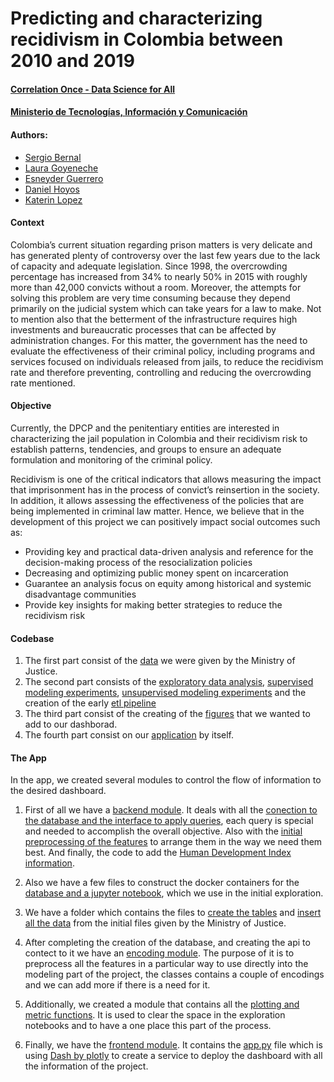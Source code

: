 # Predicting and characterizing recidivism in Colombia between 2010 and 2019

#### [Correlation Once - Data Science for All](https://www.correlation-one.com/)
#### [Ministerio de Tecnologías, Información y Comunicación](https://www.mintic.gov.co/portal/inicio/)

#### Authors:
- [Sergio Bernal](https://www.linkedin.com/in/sergionbernal/)
- [Laura Goyeneche](https://www.linkedin.com/in/goyenechelaura/)
- [Esneyder Guerrero](https://www.linkedin.com/in/esneyder-guerrero-88282262/)
- [Daniel Hoyos](https://www.linkedin.com/in/daniel-hoyos-2b3a07a1/)
- [Katerin Lopez](https://www.linkedin.com/in/kaylopezal/)


#### Context
Colombia’s current situation regarding prison matters is very delicate and has generated plenty of controversy over the last few years due to the lack of capacity and adequate legislation. Since 1998, the overcrowding percentage has increased from 34% to nearly 50% in 2015 with roughly more than 42,000 convicts without a room. Moreover,  the attempts for solving this problem are very time consuming because they depend primarily on the judicial system which can take years for a law to make. Not to mention also that the betterment of the infrastructure requires high investments and bureaucratic processes that can be affected by administration changes. For this matter, the government has the need to evaluate the effectiveness of their criminal policy, including programs and services focused on individuals released from jails, to reduce the recidivism rate and therefore preventing, controlling and reducing the overcrowding rate mentioned.

#### Objective
Currently, the DPCP and the penitentiary entities are interested in characterizing the jail population in Colombia and their recidivism risk to establish patterns, tendencies, and groups to ensure an adequate formulation and monitoring of the criminal policy.

Recidivism is one of the critical indicators that allows measuring the impact that imprisonment has in the process of convict’s reinsertion in the society. In addition, it allows assessing the effectiveness of the policies that are being implemented in criminal law matter. Hence, we believe that in the development of this project we can positively impact social outcomes such as:

- Providing key and practical data-driven analysis and reference for the decision-making process of the resocialization policies
- Decreasing and optimizing public money spent on incarceration
- Guarantee an analysis focus on equity among historical and systemic disadvantage communities
- Provide key insights for making better strategies to reduce the recidivism risk

#### Codebase
1) The first part consist of the [data](https://github.com/dehoyosb/MinJusticia_team77_DS4A_Project/tree/master/data/ministry_of_justice) we were given by the Ministry of Justice.
2) The second part consists of the [exploratory data analysis](https://github.com/dehoyosb/MinJusticia_team77_DS4A_Project/tree/master/misc/eda), [supervised modeling experiments](https://github.com/dehoyosb/MinJusticia_team77_DS4A_Project/tree/master/misc/supervised_learning), [unsupervised modeling experiments](https://github.com/dehoyosb/MinJusticia_team77_DS4A_Project/tree/master/misc/unsupervised_learning) and the creation of the early [etl pipeline](https://github.com/dehoyosb/MinJusticia_team77_DS4A_Project/tree/master/misc/etl)
3) The third part consist of the creating of the [figures](https://github.com/dehoyosb/MinJusticia_team77_DS4A_Project/tree/master/misc/app-figures) that we wanted to add to our dashborad.
4) The fourth part consist on our [application](https://github.com/dehoyosb/MinJusticia_team77_DS4A_Project/tree/master/app) by itself.

#### The App
In the app, we created several modules to control the flow of information to the desired dashboard. 

1) First of all we have a [backend module](https://github.com/dehoyosb/MinJusticia_team77_DS4A_Project/tree/master/app/backend). It deals with all the [conection to the database and the interface to apply queries](https://github.com/dehoyosb/MinJusticia_team77_DS4A_Project/blob/master/app/backend/utils.py), each query is special and needed to accomplish the overall objective. Also with the [initial preprocessing of the features](https://github.com/dehoyosb/MinJusticia_team77_DS4A_Project/blob/master/app/backend/etl.py) to arrange them in the way we need them best. And finally, the code to add the [Human Development Index information](https://github.com/dehoyosb/MinJusticia_team77_DS4A_Project/blob/master/app/backend/etl_sdhi.py).

2) Also we have a few files to construct the docker containers for the [database and a jupyter notebook](https://github.com/dehoyosb/MinJusticia_team77_DS4A_Project/blob/master/app/docker/docker-compose.yml), which we use in the initial exploration.

3) We have a folder which contains the files to [create the tables](https://github.com/dehoyosb/MinJusticia_team77_DS4A_Project/blob/master/app/setup_DB/ddl_normalizado.sql) and [insert all the data](https://github.com/dehoyosb/MinJusticia_team77_DS4A_Project/blob/master/app/setup_DB/dml_tablas_parametros.sql) from the initial files given by the Ministry of Justice.

4) After completing the creation of the database, and creating the api to contect to it we have an [encoding module](https://github.com/dehoyosb/MinJusticia_team77_DS4A_Project/tree/master/app/encoding_module). The purpose of it is to preprocess all the features in a particular way to use directly into the modeling part of the project, the classes contains a couple of encodings and we can add more if there is a need for it.

5) Additionally, we created a module that contains all the [plotting and metric functions](https://github.com/dehoyosb/MinJusticia_team77_DS4A_Project/tree/master/app/utils). It is used to clear the space in the exploration notebooks and to have a one place this part of the process.

6) Finally, we have the [frontend module](https://github.com/dehoyosb/MinJusticia_team77_DS4A_Project/tree/master/app/frontend). It contains the [app.py](https://github.com/dehoyosb/MinJusticia_team77_DS4A_Project/blob/master/app/frontend/app.py) file which is using [Dash by plotly](https://plotly.com/dash/) to create a service to deploy the dashboard with all the information of the project.
